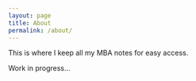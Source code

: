 ```yaml
---
layout: page
title: About
permalink: /about/
---
```

This is where I keep all my MBA notes for easy access.

Work in progress...
